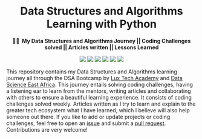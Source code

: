 <!-- markdownlint-disable -->
<h1 align="center">
    Data Structures and Algorithms Learning with Python
    <br>
</h1>

<p align="center">
    <strong>👨‍💻&nbsp; My Data Structures and Algorithms Journey || Coding Challenges solved || Articles written || Lessons Learned </strong>
</p>

<p align="center">
    <a href="https://github.com/mwanyumba7/Data-Structures-and-Algorithms-Bootcamp" title="Data Structures"><img src="https://img.shields.io/badge/%F0%9F%91%A8%E2%80%8D%F0%9F%92%BB-Data%20Structures%20-brightgreen"></a>
    <a href="https://github.com/mwanyumba7/Data-Structures-and-Algorithms-Bootcamp" title="Algorithms"><img src="https://img.shields.io/badge/%F0%9F%A7%A0-Algorithms-green"></a>
    <a href="#Contents" title="Project Count"><img src="https://img.shields.io/badge/%F0%9F%8F%97%EF%B8%8F-Projects-yellowgreen"></a>
    <a href="#Contribution" title="Contributions are welcome"><img src="https://img.shields.io/badge/Contributions-Welcomed-yellowgreen"></a>
    <a href="https://github.com/mwanyumba7/Data-Structures-and-Algorithms-Bootcamp/releases" title="Best-of Updates"><img src="https://img.shields.io/github/release-date/ml-tooling/best-of-ml-python?color=green&label=updated"></a>
    <a href="https://twitter.com/Kai_mwanyumba" title="Follow on Twitter"><img src="https://img.shields.io/twitter/follow/mltooling.svg?style=social&label=Follow"></a>
</p>

This repository contains my Data Structures and Algorithms learning journey all through the DSA Bootcamp by [Lux Tech Academy](https://twitter.com/lux_academy) and [Data Science East Africa](https://twitter.com/DSEAfrica). This journey entails solving coding challenges, having a listening ear to learn from the mentors, writing articles and collaborating with others to ensure a beautiful learning experience. It consists of coding challenges solved weekly. Articles written as I try to learn and explain to the greater tech ecosystem what I have learned, which I believe will also help someone out there. If you like to add or update projects or coding challenges, feel free to open an [issue](https://github.com/mwanyumba7/Data-Structures-and-Algorithms-Bootcamp/issues) and submit a [pull request](https://github.com/mwanyumba7/Data-Structures-and-Algorithms-Bootcamp/pulls). Contributions are very welcome!